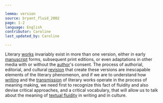 ```yaml
---

lemma: version
source: bryant_fluid_2002
page: 1-2
language: English
contributor: Caroline
last_updated_by: Caroline

---
```


Literary [works](work.html) invariably exist in more than one version, either in early [manuscript](manuscript.html) forms, subsequent print editions, or even adaptations in other media with or without the [author](author.html)'s consent. The process of authorial, editorial, and cultural [revision](revision.html) that create these versions are inescapable elements of the literary phenomenon, and if we are to understand how [writing](writingAct.html) and the [transmission](textualTransmission.html) of literary works operate in the process of meaning making, we need first to recognize this fact of fluidity and also devise critical approaches, and a critical vocabulary, that will allow us to talk about the meaning of [textual fluidity](textFluid.html) in writing and in culture.
